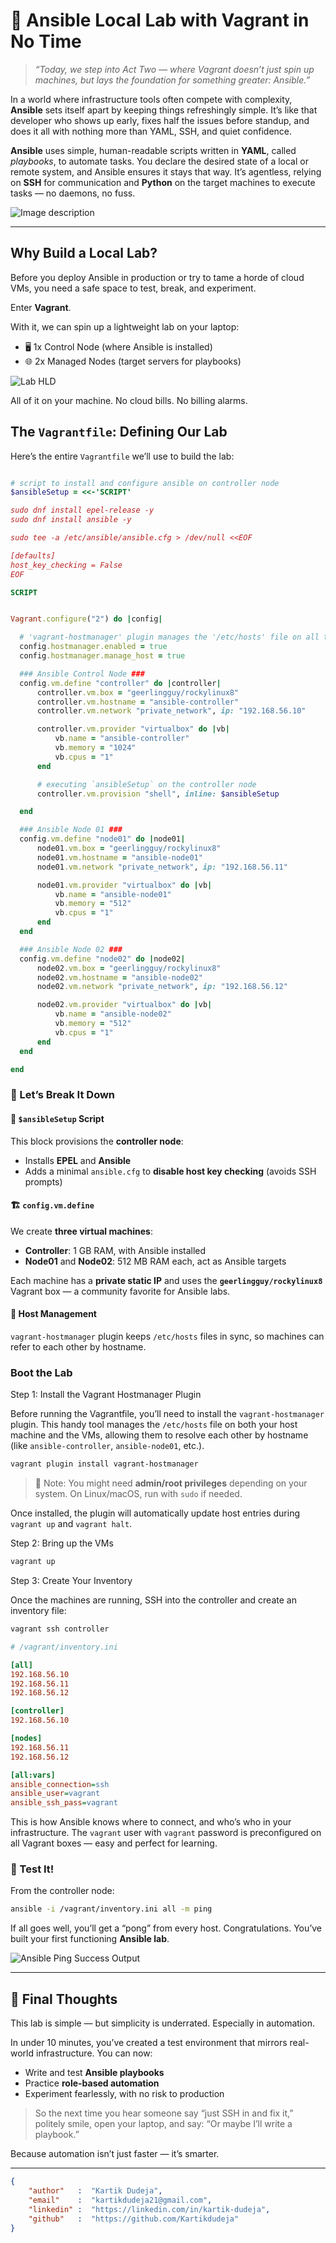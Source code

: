 # 🎩 Ansible Local Lab with Vagrant in No Time

> *“Today, we step into Act Two — where Vagrant doesn’t just spin up machines, but lays the foundation for something greater: Ansible.”*

In a world where infrastructure tools often compete with complexity, **Ansible** sets itself apart by keeping things refreshingly simple. It’s like that developer who shows up early, fixes half the issues before standup, and does it all with nothing more than YAML, SSH, and quiet confidence.

**Ansible** uses simple, human-readable scripts written in **YAML**, called *playbooks*, to automate tasks. You declare the desired state of a local or remote system, and Ansible ensures it stays that way. It’s agentless, relying on **SSH** for communication and **Python** on the target machines to execute tasks — no daemons, no fuss.

![Image description](./images/ansible_lab.png)

---

## Why Build a Local Lab?

Before you deploy Ansible in production or try to tame a horde of cloud VMs, you need a safe space to test, break, and experiment.

Enter **Vagrant**.

With it, we can spin up a lightweight lab on your laptop:  
- 🖥️ 1x Control Node (where Ansible is installed)
- 🌐 2x Managed Nodes (target servers for playbooks)


![Lab HLD](./images/ansible_lab_hld.png)

All of it on your machine. No cloud bills. No billing alarms.

## The `Vagrantfile`: Defining Our Lab

Here’s the entire `Vagrantfile` we’ll use to build the lab:

```ruby

# script to install and configure ansible on controller node
$ansibleSetup = <<-'SCRIPT'

sudo dnf install epel-release -y
sudo dnf install ansible -y

sudo tee -a /etc/ansible/ansible.cfg > /dev/null <<EOF

[defaults]
host_key_checking = False
EOF

SCRIPT


Vagrant.configure("2") do |config|

  # 'vagrant-hostmanager' plugin manages the '/etc/hosts' file on all the VMs, allowing them to resolve each other by hostname
  config.hostmanager.enabled = true
  config.hostmanager.manage_host = true

  ### Ansible Control Node ###
  config.vm.define "controller" do |controller|
      controller.vm.box = "geerlingguy/rockylinux8"
      controller.vm.hostname = "ansible-controller"
      controller.vm.network "private_network", ip: "192.168.56.10"

      controller.vm.provider "virtualbox" do |vb|
          vb.name = "ansible-controller"
          vb.memory = "1024"
          vb.cpus = "1"
      end

      # executing `ansibleSetup` on the controller node
      controller.vm.provision "shell", inline: $ansibleSetup

  end

  ### Ansible Node 01 ###
  config.vm.define "node01" do |node01|
      node01.vm.box = "geerlingguy/rockylinux8"
      node01.vm.hostname = "ansible-node01"
      node01.vm.network "private_network", ip: "192.168.56.11"

      node01.vm.provider "virtualbox" do |vb|
          vb.name = "ansible-node01"
          vb.memory = "512"
          vb.cpus = "1"
      end
  end

  ### Ansible Node 02 ###
  config.vm.define "node02" do |node02|
      node02.vm.box = "geerlingguy/rockylinux8"
      node02.vm.hostname = "ansible-node02"
      node02.vm.network "private_network", ip: "192.168.56.12"

      node02.vm.provider "virtualbox" do |vb|
          vb.name = "ansible-node02"
          vb.memory = "512"
          vb.cpus = "1"
      end      
  end

end
```


### 📝 Let’s Break It Down

#### 🧠 `$ansibleSetup` Script

This block provisions the **controller node**:
- Installs **EPEL** and **Ansible**
- Adds a minimal `ansible.cfg` to **disable host key checking** (avoids SSH prompts)

#### 🏗️ `config.vm.define`
We create **three virtual machines**:
- **Controller**: 1 GB RAM, with Ansible installed
- **Node01** and **Node02**: 512 MB RAM each, act as Ansible targets

Each machine has a **private static IP** and uses the **`geerlingguy/rockylinux8`** Vagrant box — a community favorite for Ansible labs.

#### 🧾 Host Management
`vagrant-hostmanager` plugin keeps `/etc/hosts` files in sync, so machines can refer to each other by hostname.

### Boot the Lab

Step 1: Install the Vagrant Hostmanager Plugin

Before running the Vagrantfile, you’ll need to install the `vagrant-hostmanager` plugin. This handy tool manages the `/etc/hosts` file on both your host machine and the VMs, allowing them to resolve each other by hostname (like `ansible-controller`, `ansible-node01`, etc.).

```bash
vagrant plugin install vagrant-hostmanager
```

> 📝 Note: You might need **admin/root privileges** depending on your system. On Linux/macOS, run with `sudo` if needed.

Once installed, the plugin will automatically update host entries during `vagrant up` and `vagrant halt`.


Step 2: Bring up the VMs
```bash
vagrant up
```


Step 3: Create Your Inventory

Once the machines are running, SSH into the controller and create an inventory file:

```bash
vagrant ssh controller
```

```ini
# /vagrant/inventory.ini

[all]
192.168.56.10
192.168.56.11
192.168.56.12

[controller]
192.168.56.10

[nodes]
192.168.56.11
192.168.56.12

[all:vars]
ansible_connection=ssh
ansible_user=vagrant
ansible_ssh_pass=vagrant
```

This is how Ansible knows where to connect, and who’s who in your infrastructure. The `vagrant` user with `vagrant` password is preconfigured on all Vagrant boxes — easy and perfect for learning.

### 🚀 Test It!

From the controller node:

```bash
ansible -i /vagrant/inventory.ini all -m ping
```

If all goes well, you’ll get a “pong” from every host. Congratulations. You’ve built your first functioning **Ansible lab**.


![Ansible Ping Success Output](https://dev-to-uploads.s3.amazonaws.com/uploads/articles/gissakj9df2d765dco0z.png)

---

## 🎯 Final Thoughts

This lab is simple — but simplicity is underrated. Especially in automation.

In under 10 minutes, you’ve created a test environment that mirrors real-world infrastructure. You can now:
- Write and test **Ansible playbooks**
- Practice **role-based automation**
- Experiment fearlessly, with no risk to production

> So the next time you hear someone say “just SSH in and fix it,” politely smile, open your laptop, and say: “Or maybe I’ll write a playbook.”

Because automation isn’t just faster — it’s smarter.

---

```json
{
    "author"   :  "Kartik Dudeja",
    "email"    :  "kartikdudeja21@gmail.com",
    "linkedin" :  "https://linkedin.com/in/kartik-dudeja",
    "github"   :  "https://github.com/Kartikdudeja"
}
```
